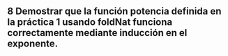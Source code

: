 ## 8 Demostrar que la función potencia definida en la práctica 1 usando foldNat funciona correctamente mediante inducción en el exponente.
